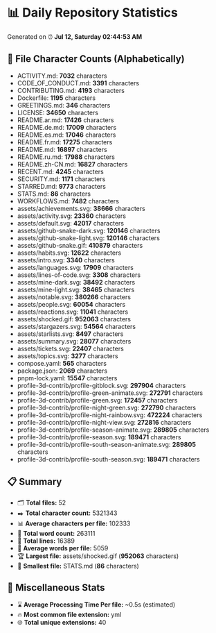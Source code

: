 # 📊 Daily Repository Statistics
Generated on ⏰ **Jul 12, Saturday 02:44:53 AM**

## 📂 File Character Counts (Alphabetically)
- ACTIVITY.md: **7032** characters
- CODE_OF_CONDUCT.md: **3391** characters
- CONTRIBUTING.md: **4193** characters
- Dockerfile: **1195** characters
- GREETINGS.md: **346** characters
- LICENSE: **34650** characters
- README.ar.md: **17426** characters
- README.de.md: **17009** characters
- README.es.md: **17046** characters
- README.fr.md: **17275** characters
- README.md: **16897** characters
- README.ru.md: **17988** characters
- README.zh-CN.md: **16827** characters
- RECENT.md: **4245** characters
- SECURITY.md: **1171** characters
- STARRED.md: **9773** characters
- STATS.md: **86** characters
- WORKFLOWS.md: **7482** characters
- assets/achievements.svg: **38666** characters
- assets/activity.svg: **23360** characters
- assets/default.svg: **42017** characters
- assets/github-snake-dark.svg: **120146** characters
- assets/github-snake-light.svg: **120146** characters
- assets/github-snake.gif: **410879** characters
- assets/habits.svg: **12622** characters
- assets/intro.svg: **3340** characters
- assets/languages.svg: **17909** characters
- assets/lines-of-code.svg: **3308** characters
- assets/mine-dark.svg: **38492** characters
- assets/mine-light.svg: **38465** characters
- assets/notable.svg: **380266** characters
- assets/people.svg: **60054** characters
- assets/reactions.svg: **11041** characters
- assets/shocked.gif: **952063** characters
- assets/stargazers.svg: **54564** characters
- assets/starlists.svg: **8497** characters
- assets/summary.svg: **28077** characters
- assets/tickets.svg: **22407** characters
- assets/topics.svg: **3277** characters
- compose.yaml: **565** characters
- package.json: **2069** characters
- pnpm-lock.yaml: **15547** characters
- profile-3d-contrib/profile-gitblock.svg: **297904** characters
- profile-3d-contrib/profile-green-animate.svg: **272791** characters
- profile-3d-contrib/profile-green.svg: **172457** characters
- profile-3d-contrib/profile-night-green.svg: **272790** characters
- profile-3d-contrib/profile-night-rainbow.svg: **472224** characters
- profile-3d-contrib/profile-night-view.svg: **272816** characters
- profile-3d-contrib/profile-season-animate.svg: **289805** characters
- profile-3d-contrib/profile-season.svg: **189471** characters
- profile-3d-contrib/profile-south-season-animate.svg: **289805** characters
- profile-3d-contrib/profile-south-season.svg: **189471** characters

## 📋 Summary
- 🗂️ **Total files:** 52
- ✒️ **Total character count:** 5321343
- 📊 **Average characters per file:** 102333
- 📝 **Total word count:** 263111
- 🧾 **Total lines:** 16389
- 📐 **Average words per file:** 5059
- 🏆 **Largest file:** assets/shocked.gif (**952063** characters)
- 🥉 **Smallest file:** STATS.md (**86** characters)

## 🌟 Miscellaneous Stats
- ⌛ **Average Processing Time Per file:** ~0.5s (estimated)
- 🔥 **Most common file extension:** yml
- 🌐 **Total unique extensions:** 40
